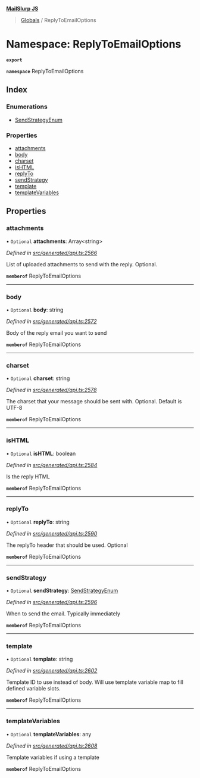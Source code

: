**[MailSlurp JS](../README.md)**

> [Globals](../README.md) / ReplyToEmailOptions

# Namespace: ReplyToEmailOptions

**`export`** 

**`namespace`** ReplyToEmailOptions

## Index

### Enumerations

* [SendStrategyEnum](../enums/replytoemailoptions.sendstrategyenum.md)

### Properties

* [attachments](replytoemailoptions.md#attachments)
* [body](replytoemailoptions.md#body)
* [charset](replytoemailoptions.md#charset)
* [isHTML](replytoemailoptions.md#ishtml)
* [replyTo](replytoemailoptions.md#replyto)
* [sendStrategy](replytoemailoptions.md#sendstrategy)
* [template](replytoemailoptions.md#template)
* [templateVariables](replytoemailoptions.md#templatevariables)

## Properties

### attachments

• `Optional` **attachments**: Array\<string>

*Defined in [src/generated/api.ts:2566](https://github.com/mailslurp/mailslurp-client/blob/36fa2ad/src/generated/api.ts#L2566)*

List of uploaded attachments to send with the reply. Optional.

**`memberof`** ReplyToEmailOptions

___

### body

• `Optional` **body**: string

*Defined in [src/generated/api.ts:2572](https://github.com/mailslurp/mailslurp-client/blob/36fa2ad/src/generated/api.ts#L2572)*

Body of the reply email you want to send

**`memberof`** ReplyToEmailOptions

___

### charset

• `Optional` **charset**: string

*Defined in [src/generated/api.ts:2578](https://github.com/mailslurp/mailslurp-client/blob/36fa2ad/src/generated/api.ts#L2578)*

The charset that your message should be sent with. Optional. Default is UTF-8

**`memberof`** ReplyToEmailOptions

___

### isHTML

• `Optional` **isHTML**: boolean

*Defined in [src/generated/api.ts:2584](https://github.com/mailslurp/mailslurp-client/blob/36fa2ad/src/generated/api.ts#L2584)*

Is the reply HTML

**`memberof`** ReplyToEmailOptions

___

### replyTo

• `Optional` **replyTo**: string

*Defined in [src/generated/api.ts:2590](https://github.com/mailslurp/mailslurp-client/blob/36fa2ad/src/generated/api.ts#L2590)*

The replyTo header that should be used. Optional

**`memberof`** ReplyToEmailOptions

___

### sendStrategy

• `Optional` **sendStrategy**: [SendStrategyEnum](../enums/replytoemailoptions.sendstrategyenum.md)

*Defined in [src/generated/api.ts:2596](https://github.com/mailslurp/mailslurp-client/blob/36fa2ad/src/generated/api.ts#L2596)*

When to send the email. Typically immediately

**`memberof`** ReplyToEmailOptions

___

### template

• `Optional` **template**: string

*Defined in [src/generated/api.ts:2602](https://github.com/mailslurp/mailslurp-client/blob/36fa2ad/src/generated/api.ts#L2602)*

Template ID to use instead of body. Will use template variable map to fill defined variable slots.

**`memberof`** ReplyToEmailOptions

___

### templateVariables

• `Optional` **templateVariables**: any

*Defined in [src/generated/api.ts:2608](https://github.com/mailslurp/mailslurp-client/blob/36fa2ad/src/generated/api.ts#L2608)*

Template variables if using a template

**`memberof`** ReplyToEmailOptions
